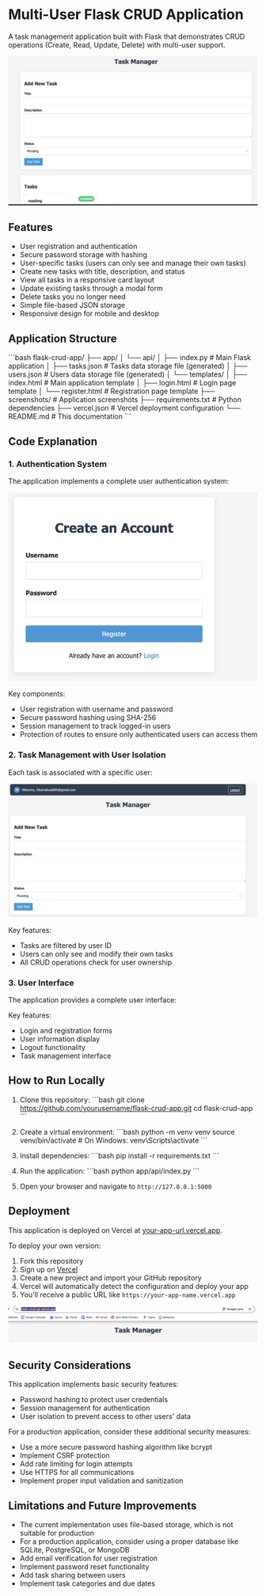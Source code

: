 # Multi-User Flask CRUD Application

A task management application built with Flask that demonstrates CRUD operations (Create, Read, Update, Delete) with multi-user support.

![Application Screenshot](screenshots/app_overview.png)

## Features

- User registration and authentication
- Secure password storage with hashing
- User-specific tasks (users can only see and manage their own tasks)
- Create new tasks with title, description, and status
- View all tasks in a responsive card layout
- Update existing tasks through a modal form
- Delete tasks you no longer need
- Simple file-based JSON storage
- Responsive design for mobile and desktop

## Application Structure

\`\`\`bash
flask-crud-app/
├── app/
│   └── api/
│       ├── index.py         # Main Flask application
│       ├── tasks.json       # Tasks data storage file (generated)
│       ├── users.json       # Users data storage file (generated)
│       └── templates/
│           ├── index.html   # Main application template
│           ├── login.html   # Login page template
│           └── register.html # Registration page template
├── screenshots/             # Application screenshots
├── requirements.txt         # Python dependencies
├── vercel.json             # Vercel deployment configuration
└── README.md               # This documentation
\`\`\`

## Code Explanation

### 1. Authentication System

The application implements a complete user authentication system:

![Authentication Flow](screenshots/auth_flow.png)

Key components:
- User registration with username and password
- Secure password hashing using SHA-256
- Session management to track logged-in users
- Protection of routes to ensure only authenticated users can access them

### 2. Task Management with User Isolation

Each task is associated with a specific user:

![User Task Isolation](screenshots/user_tasks.png)

Key features:
- Tasks are filtered by user ID
- Users can only see and modify their own tasks
- All CRUD operations check for user ownership

### 3. User Interface

The application provides a complete user interface:



Key features:
- Login and registration forms
- User information display
- Logout functionality
- Task management interface

## How to Run Locally

1. Clone this repository:
   \`\`\`bash
   git clone https://github.com/yourusername/flask-crud-app.git
   cd flask-crud-app
   \`\`\`

2. Create a virtual environment:
   \`\`\`bash
   python -m venv venv
   source venv/bin/activate  # On Windows: venv\Scripts\activate
   \`\`\`

3. Install dependencies:
   \`\`\`bash
   pip install -r requirements.txt
   \`\`\`

4. Run the application:
   \`\`\`bash
   python app/api/index.py
   \`\`\`

5. Open your browser and navigate to `http://127.0.0.1:5000`

## Deployment

This application is deployed on Vercel at [your-app-url.vercel.app](https://your-app-url.vercel.app).

To deploy your own version:

1. Fork this repository
2. Sign up on [Vercel](https://vercel.com)
3. Create a new project and import your GitHub repository
4. Vercel will automatically detect the configuration and deploy your app
5. You'll receive a public URL like `https://your-app-name.vercel.app`

![Deployed Application](screenshots/deployed_app.png)

## Security Considerations

This application implements basic security features:
- Password hashing to protect user credentials
- Session management for authentication
- User isolation to prevent access to other users' data

For a production application, consider these additional security measures:
- Use a more secure password hashing algorithm like bcrypt
- Implement CSRF protection
- Add rate limiting for login attempts
- Use HTTPS for all communications
- Implement proper input validation and sanitization

## Limitations and Future Improvements

- The current implementation uses file-based storage, which is not suitable for production
- For a production application, consider using a proper database like SQLite, PostgreSQL, or MongoDB
- Add email verification for user registration
- Implement password reset functionality
- Add task sharing between users
- Implement task categories and due dates

